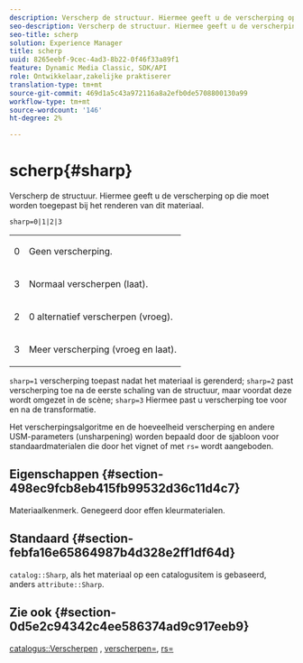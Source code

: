 ```yaml
---
description: Verscherp de structuur. Hiermee geeft u de verscherping op die moet worden toegepast bij het renderen van dit materiaal.
seo-description: Verscherp de structuur. Hiermee geeft u de verscherping op die moet worden toegepast bij het renderen van dit materiaal.
seo-title: scherp
solution: Experience Manager
title: scherp
uuid: 8265eebf-9cec-4ad3-8b22-0f46f33a89f1
feature: Dynamic Media Classic, SDK/API
role: Ontwikkelaar,zakelijke praktiserer
translation-type: tm+mt
source-git-commit: 469d1a5c43a972116a8a2efb0de5708800130a99
workflow-type: tm+mt
source-wordcount: '146'
ht-degree: 2%

---
```



# scherp{#sharp}

Verscherp de structuur. Hiermee geeft u de verscherping op die moet worden toegepast bij het renderen van dit materiaal.

`sharp=0|1|2|3`

<table id="simpletable_04B4EAA7CE7D4ED48A61A50CD001388F"> 
 <tr class="strow"> 
  <td class="stentry"> <p>0 </p> </td> 
  <td class="stentry"> <p>Geen verscherping. </p> </td> 
 </tr> 
 <tr class="strow"> 
  <td class="stentry"> <p>3 </p> </td> 
  <td class="stentry"> <p>Normaal verscherpen (laat). </p> </td> 
 </tr> 
 <tr class="strow"> 
  <td class="stentry"> <p>2 </p> </td> 
  <td class="stentry"> <p>0 alternatief verscherpen (vroeg). </p> </td> 
 </tr> 
 <tr class="strow"> 
  <td class="stentry"> <p>3 </p> </td> 
  <td class="stentry"> <p>Meer verscherping (vroeg en laat). </p> </td> 
 </tr> 
</table>

`sharp=1` verscherping toepast nadat het materiaal is gerenderd;  `sharp=2` past verscherping toe na de eerste schaling van de structuur, maar voordat deze wordt omgezet in de scène;  `sharp=3` Hiermee past u verscherping toe voor en na de transformatie.

Het verscherpingsalgoritme en de hoeveelheid verscherping en andere USM-parameters (unsharpening) worden bepaald door de sjabloon voor standaardmaterialen die door het vignet of met `rs=` wordt aangeboden.

## Eigenschappen {#section-498ec9fcb8eb415fb99532d36c11d4c7}

Materiaalkenmerk. Genegeerd door effen kleurmaterialen.

## Standaard {#section-febfa16e65864987b4d328e2ff1df64d}

`catalog::Sharp`, als het materiaal op een catalogusitem is gebaseerd, anders  `attribute::Sharp`.

## Zie ook {#section-0d5e2c94342c4ee586374ad9c917eeb9}

[catalogus::Verscherpen](../../../../../ir-api/material-cat/image-rendering-api-ref/c-ir-material-catalog/c-ir-material-data-reference/r-ir-sharp-dataref.md#reference-f79a14bd52474dfd8495115d398a30d0) ,  [verscherpen=](../../../../../ir-api/http-protocol/image-rendering-api-ref/c-ir-http-protocol-ref/c-ir-http-protocol-command-reference/r-ir-http-sharpen.md#reference-13034d22d176483cb99ccafc2a4f6a6e),  [rs=](../../../../../ir-api/http-protocol/image-rendering-api-ref/c-ir-http-protocol-ref/c-ir-http-protocol-command-reference/r-ir-rs.md#reference-d20cefaaa6cd4f449d1591c87959b4cf)
